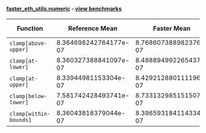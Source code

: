 #### [faster_eth_utils.numeric](https://github.com/BobTheBuidler/faster-eth-utils/blob/master/faster_eth_utils/numeric.py) - [view benchmarks](https://github.com/BobTheBuidler/faster-eth-utils/blob/master/benchmarks/test_numeric_benchmarks.py)

| Function | Reference Mean | Faster Mean | % Change | Speedup (%) | x Faster | Faster |
|----------|---------------|-------------|----------|-------------|----------|--------|
| `clamp[above-upper]` | 8.364698242764177e-07 | 8.768607388982376e-07 | -4.83% | -4.61% | 0.95x | ❌ |
| `clamp[at-lower]` | 8.360327388841097e-07 | 8.488894992265437e-07 | -1.54% | -1.51% | 0.98x | ❌ |
| `clamp[at-upper]` | 8.33944981153304e-07 | 8.429212880111196e-07 | -1.08% | -1.06% | 0.99x | ❌ |
| `clamp[below-lower]` | 7.581742428493741e-07 | 8.733132985151507e-07 | -15.19% | -13.18% | 0.87x | ❌ |
| `clamp[within-bounds]` | 8.36043818379044e-07 | 8.396593184114334e-07 | -0.43% | -0.43% | 1.00x | ❌ |
